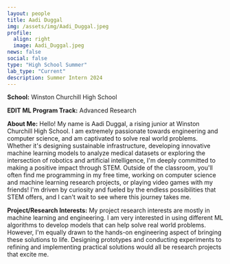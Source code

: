```yaml
---
layout: people
title: Aadi Duggal
img: /assets/img/Aadi_Duggal.jpeg
profile:
  align: right
  image: Aadi_Duggal.jpeg
news: false
social: false
type: "High School Summer"
lab_type: "Current"
description: Summer Intern 2024
---
```


**School:** Winston Churchill High School

**EDIT ML Program Track:**
Advanced Research

**About Me:**
Hello! My name is Aadi Duggal, a rising junior at Winston Churchill High School. I am extremely passionate towards engineering and computer science, and am captivated to solve real world problems. Whether it's designing sustainable infrastructure, developing innovative machine learning models to analyze medical datasets or exploring the intersection of robotics and artificial intelligence, I'm deeply committed to making a positive impact through STEM. Outside of the classroom, you'll often find me programming in my free time, working on computer science and machine learning research projects, or playing video games with my friends! I'm driven by curiosity and fueled by the endless possibilities that STEM offers, and I can't wait to see where this journey takes me. 

**Project/Research Interests:**
My project research interests are mostly in machine learning and engineering. I am very interested in using different ML algorithms to develop models that can help solve real world problems. However, I'm equally drawn to the hands-on engineering aspect of bringing these solutions to life. Designing prototypes and conducting experiments to refining and implementing practical solutions would all be research projects that excite me. 
    